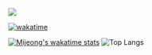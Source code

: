 <img src="https://capsule-render.vercel.app/api?type=waving&color=E0D7C8&height=320&section=header&text=Jeong's%20github&animation=fadeIn&fontColor=6D4930&fontSize=65&fontAlignY=60&stroke=6D4930&strokeWidth=3" />

[![wakatime](https://wakatime.com/badge/user/9207cd9b-e0ca-4b15-bb6a-6ad0a31854f8.svg)](https://wakatime.com/@9207cd9b-e0ca-4b15-bb6a-6ad0a31854f8)
  
[![Mijeong's wakatime stats](https://github-readme-stats.vercel.app/api/wakatime?username=Mijeong)](https://github.com/anuraghazra/github-readme-stats)
![Top Langs](https://github-readme-stats.vercel.app/api/top-langs/?username=Jeong8333&layout=compact)  
</div>
<br>

